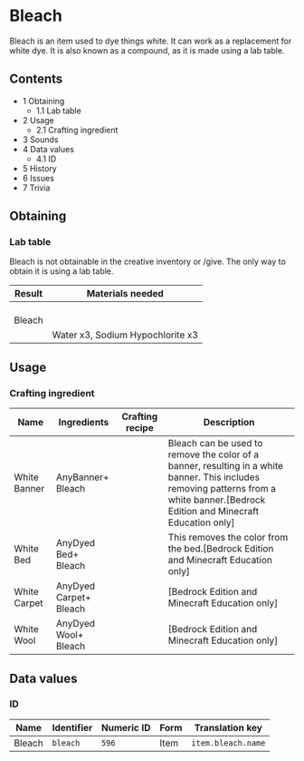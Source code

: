 # Bleach
Bleach is an item used to dye things white. It can work as a replacement for white dye. It is also known as a compound, as it is made using a lab table.

## Contents
- 1 Obtaining
	- 1.1 Lab table
- 2 Usage
	- 2.1 Crafting ingredient
- 3 Sounds
- 4 Data values
	- 4.1 ID
- 5 History
- 6 Issues
- 7 Trivia

## Obtaining
### Lab table
Bleach is not obtainable in the creative inventory or /give. The only way to obtain it is using a lab table.

| Result      | Materials needed                 |
|-------------|----------------------------------|
| <br/>Bleach |                                  |
|             | Water x3, Sodium Hypochlorite x3 |

## Usage
### Crafting ingredient
| Name         | Ingredients                | Crafting recipe | Description                                                                                                                                                                           |
|--------------|----------------------------|-----------------|---------------------------------------------------------------------------------------------------------------------------------------------------------------------------------------|
| White Banner | AnyBanner+<br/>Bleach      |                 | Bleach can be used to remove the color of a banner, resulting in a white banner. This includes removing patterns from a white banner.‌[Bedrock Edition and Minecraft Education  only] |
| White Bed    | AnyDyed Bed+<br/>Bleach    |                 | This removes the color from the bed.‌[Bedrock Edition and Minecraft Education  only]                                                                                                  |
| White Carpet | AnyDyed Carpet+<br/>Bleach |                 | ‌[Bedrock Edition and Minecraft Education  only]                                                                                                                                      |
| White Wool   | AnyDyed Wool+<br/>Bleach   |                 | ‌[Bedrock Edition and Minecraft Education  only]                                                                                                                                      |

## Data values
### ID
| Name   | Identifier | Numeric ID | Form | Translation key    |
|--------|------------|------------|------|--------------------|
| Bleach | `bleach`   | `596`      | Item | `item.bleach.name` |


